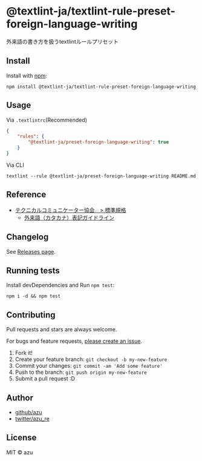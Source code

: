 # @textlint-ja/textlint-rule-preset-foreign-language-writing

外来語の書き方を扱うtextlintルールプリセット

## Install

Install with [npm](https://www.npmjs.com/):

    npm install @textlint-ja/textlint-rule-preset-foreign-language-writing

## Usage

Via `.textlintrc`(Recommended)

```json
{
    "rules": {
        "@textlint-ja/preset-foreign-language-writing": true
    }
}
```

Via CLI

```
textlint --rule @textlint-ja/preset-foreign-language-writing README.md
```

## Reference

- [テクニカルコミュニケーター協会　> 標準規格](https://www.jtca.org/standardization/) 
    - [外来語（カタカナ）表記ガイドライン](https://www.jtca.org/standardization/katakana_guide_3_20171222.pdf)

## Changelog

See [Releases page](https://github.com/textlint-ja/textlint-rule-preset-foreign-language-writing/releases).

## Running tests

Install devDependencies and Run `npm test`:

    npm i -d && npm test

## Contributing

Pull requests and stars are always welcome.

For bugs and feature requests, [please create an issue](https://github.com/textlint-ja/textlint-rule-preset-foreign-language-writing/issues).

1. Fork it!
2. Create your feature branch: `git checkout -b my-new-feature`
3. Commit your changes: `git commit -am 'Add some feature'`
4. Push to the branch: `git push origin my-new-feature`
5. Submit a pull request :D

## Author

- [github/azu](https://github.com/azu)
- [twitter/azu_re](https://twitter.com/azu_re)

## License

MIT © azu
